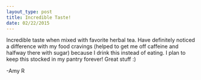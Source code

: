 ```yaml
---
layout_type: post
title: Incredible Taste!
date: 02/22/2015
---
```

Incredible taste when mixed with favorite herbal tea. Have definitely noticed a difference with my food cravings (helped to get me off caffeine and halfway there with sugar) because I drink this instead of eating. I plan to keep this stocked in my pantry forever! Great stuff :)

-Amy R
